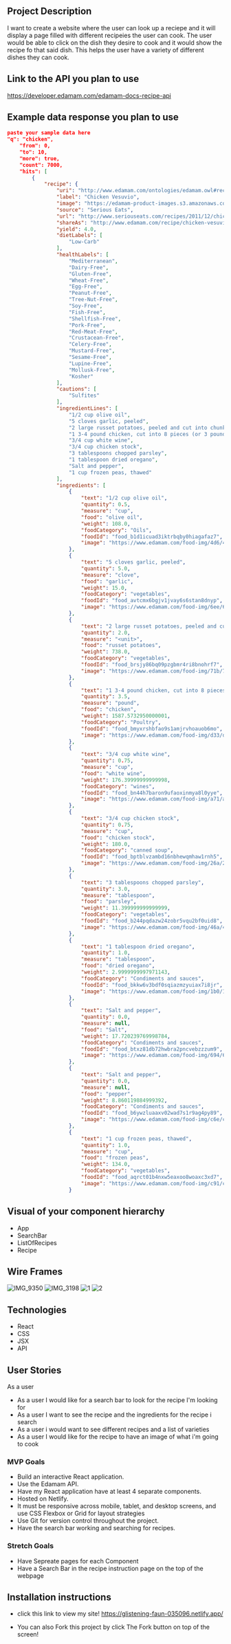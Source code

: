 ## Project Description
I want to create a website where the user can look up a reciepe and it will display a page filled with different recipeies the user can cook. The user would be able to click on the dish they desire to cook and it would show the recipe fo that said dish. This helps the user have a variety of different dishes they can cook.
## Link to the API you plan to use
https://developer.edamam.com/edamam-docs-recipe-api

## Example data response you plan to use
```json
paste your sample data here
"q": "chicken",
    "from": 0,
    "to": 10,
    "more": true,
    "count": 7000,
    "hits": [
        {
            "recipe": {
                "uri": "http://www.edamam.com/ontologies/edamam.owl#recipe_b79327d05b8e5b838ad6cfd9576b30b6",
                "label": "Chicken Vesuvio",
                "image": "https://edamam-product-images.s3.amazonaws.com/web-img/e42/e42f9119813e890af34c259785ae1cfb.jpg?X-Amz-Security-Token=IQoJb3JpZ2luX2VjENP%2F%2F%2F%2F%2F%2F%2F%2F%2F%2FwEaCXVzLWVhc3QtMSJHMEUCICacAYYCfF6qnmclYLBZyMIE6vK6WrncVTS5lETK%2Fe7gAiEAscJiHeAeafsv1WJkgdedSYKIvrIMvoIMeKss6bZvuzQq2wQI3P%2F%2F%2F%2F%2F%2F%2F%2F%2F%2FARAAGgwxODcwMTcxNTA5ODYiDG1xZsx9GvEf%2Bx0jEyqvBNEIUmxs%2FGV652KltgNuGepfI0vC0nTGRe2Btf%2Bzw8z4rW0twY1i6Ait5UZ0cy6U7zkQMeJLoeln1koAvMWQBGfeE2uo2%2BEm3dRNWtmqWKOpEyhpT9FXVcnnMxWYJyOrTAg9zpSS7DgM39k7M6bSv6K7%2Bc3SQPsl4fRRCVKWbM2Ny8yEYLrwhKfb9ezPb%2BlhV8ITCY%2FWv23MFtYUilC39Y35ZFuoKeJ3pzmixiAzBGpJWN39nCbLdLbvC68NadJhUmgigFlFfKea8fh%2BgbGh0nvFyfIBH8iX9j8%2FHY%2Fp0TAbbKVt1nR%2FzUb2eeOYRPrLMJD7R2I%2BvM%2FQAD6iCLzNJFKsB5RRLU3G95PzNYZGu%2FBnDNDTUf9bt%2FRZQH7ThzAgEOfwr1vu2NsZE0cCAmvNwf3%2FUJqPtgArnPhTTJ8vrTdPqrMR5S5ORrOLckupab5XOaAAvs69w4OrnbrZw6yJ%2F4pJ44n8Fbi%2BxP4EeK8NEzGNRphRiAVZLoRUQkldBrItv8PUkVazmOs%2FlTBFKiLprnWXri5nXZDmZ3dGC6GBLcduAiXM4OBqEnt%2Bm1zUn%2BBKjy3ZkANqc5WgqlFa04jeg6MyfvTkLMn%2BADAN%2F%2BJFdGVVe81zAD9nMxplk8IjqTLqXcZ524V3%2BCzLf93B18xwt1PWDxrNdaUi4hN6U%2F4xidtI%2BTVF6O15vc3FmiQvvusAxWNc2eT3WUvA4Y3glFpAsmG1hh8MoWDN8%2FuP52tSC2Yw65GzlQY6qQE2EaqT%2Fx48%2BRFw9qZb16XCJl2%2BhGTQS29H3t0oTiNuxQ2mUTp5RhabhrvW1NVeV5GuJXx6jm16A%2FBnUSNVgd3O8RWD5Fk7V6HxEo%2BDzUSWROhRJTTZp1CiMKH8%2FfKhDy4SCB0E%2FXdEFrzTFl7imlCyUYLMsVHpB6PNQXfBIfYowaHJ45YLTzhwkaYtqxk9RKvXxtIs1xFhf4wEiPOTb%2F9s1xC0T3ZMwijO&X-Amz-Algorithm=AWS4-HMAC-SHA256&X-Amz-Date=20220617T193239Z&X-Amz-SignedHeaders=host&X-Amz-Expires=3600&X-Amz-Credential=ASIASXCYXIIFKQMK35YS%2F20220617%2Fus-east-1%2Fs3%2Faws4_request&X-Amz-Signature=30d5f76fe678fa6f49521cd6263a4f6bf9c03872d3e3b45450278dc60b078e8d",
                "source": "Serious Eats",
                "url": "http://www.seriouseats.com/recipes/2011/12/chicken-vesuvio-recipe.html",
                "shareAs": "http://www.edamam.com/recipe/chicken-vesuvio-b79327d05b8e5b838ad6cfd9576b30b6/chicken",
                "yield": 4.0,
                "dietLabels": [
                    "Low-Carb"
                ],
                "healthLabels": [
                    "Mediterranean",
                    "Dairy-Free",
                    "Gluten-Free",
                    "Wheat-Free",
                    "Egg-Free",
                    "Peanut-Free",
                    "Tree-Nut-Free",
                    "Soy-Free",
                    "Fish-Free",
                    "Shellfish-Free",
                    "Pork-Free",
                    "Red-Meat-Free",
                    "Crustacean-Free",
                    "Celery-Free",
                    "Mustard-Free",
                    "Sesame-Free",
                    "Lupine-Free",
                    "Mollusk-Free",
                    "Kosher"
                ],
                "cautions": [
                    "Sulfites"
                ],
                "ingredientLines": [
                    "1/2 cup olive oil",
                    "5 cloves garlic, peeled",
                    "2 large russet potatoes, peeled and cut into chunks",
                    "1 3-4 pound chicken, cut into 8 pieces (or 3 pound chicken legs)",
                    "3/4 cup white wine",
                    "3/4 cup chicken stock",
                    "3 tablespoons chopped parsley",
                    "1 tablespoon dried oregano",
                    "Salt and pepper",
                    "1 cup frozen peas, thawed"
                ],
                "ingredients": [
                    {
                        "text": "1/2 cup olive oil",
                        "quantity": 0.5,
                        "measure": "cup",
                        "food": "olive oil",
                        "weight": 108.0,
                        "foodCategory": "Oils",
                        "foodId": "food_b1d1icuad3iktrbqby0hiagafaz7",
                        "image": "https://www.edamam.com/food-img/4d6/4d651eaa8a353647746290c7a9b29d84.jpg"
                    },
                    {
                        "text": "5 cloves garlic, peeled",
                        "quantity": 5.0,
                        "measure": "clove",
                        "food": "garlic",
                        "weight": 15.0,
                        "foodCategory": "vegetables",
                        "foodId": "food_avtcmx6bgjv1jvay6s6stan8dnyp",
                        "image": "https://www.edamam.com/food-img/6ee/6ee142951f48aaf94f4312409f8d133d.jpg"
                    },
                    {
                        "text": "2 large russet potatoes, peeled and cut into chunks",
                        "quantity": 2.0,
                        "measure": "<unit>",
                        "food": "russet potatoes",
                        "weight": 738.0,
                        "foodCategory": "vegetables",
                        "foodId": "food_brsjy86bq09pzgbmr4ri8bnohrf7",
                        "image": "https://www.edamam.com/food-img/71b/71b3756ecfd3d1efa075874377038b67.jpg"
                    },
                    {
                        "text": "1 3-4 pound chicken, cut into 8 pieces (or 3 pound chicken legs)",
                        "quantity": 3.5,
                        "measure": "pound",
                        "food": "chicken",
                        "weight": 1587.5732950000001,
                        "foodCategory": "Poultry",
                        "foodId": "food_bmyxrshbfao9s1amjrvhoauob6mo",
                        "image": "https://www.edamam.com/food-img/d33/d338229d774a743f7858f6764e095878.jpg"
                    },
                    {
                        "text": "3/4 cup white wine",
                        "quantity": 0.75,
                        "measure": "cup",
                        "food": "white wine",
                        "weight": 176.39999999999998,
                        "foodCategory": "wines",
                        "foodId": "food_bn44h7baron9ufaoxinmya8l0yye",
                        "image": "https://www.edamam.com/food-img/a71/a718cf3c52add522128929f1f324d2ab.jpg"
                    },
                    {
                        "text": "3/4 cup chicken stock",
                        "quantity": 0.75,
                        "measure": "cup",
                        "food": "chicken stock",
                        "weight": 180.0,
                        "foodCategory": "canned soup",
                        "foodId": "food_bptblvzambd16nbhewqmhaw1rnh5",
                        "image": "https://www.edamam.com/food-img/26a/26a10c4cb4e07bab54d8a687ef5ac7d8.jpg"
                    },
                    {
                        "text": "3 tablespoons chopped parsley",
                        "quantity": 3.0,
                        "measure": "tablespoon",
                        "food": "parsley",
                        "weight": 11.399999999999999,
                        "foodCategory": "vegetables",
                        "foodId": "food_b244pqdazw24zobr5vqu2bf0uid8",
                        "image": "https://www.edamam.com/food-img/46a/46a132e96626d7989b4d6ed8c91f4da0.jpg"
                    },
                    {
                        "text": "1 tablespoon dried oregano",
                        "quantity": 1.0,
                        "measure": "tablespoon",
                        "food": "dried oregano",
                        "weight": 2.9999999997971143,
                        "foodCategory": "Condiments and sauces",
                        "foodId": "food_bkkw6v3bdf0sqiazmzyuiax7i8jr",
                        "image": "https://www.edamam.com/food-img/1b0/1b0eaffb1c261606e0d82fed8e9747a7.jpg"
                    },
                    {
                        "text": "Salt and pepper",
                        "quantity": 0.0,
                        "measure": null,
                        "food": "Salt",
                        "weight": 17.720239769998784,
                        "foodCategory": "Condiments and sauces",
                        "foodId": "food_btxz81db72hwbra2pncvebzzzum9",
                        "image": "https://www.edamam.com/food-img/694/6943ea510918c6025795e8dc6e6eaaeb.jpg"
                    },
                    {
                        "text": "Salt and pepper",
                        "quantity": 0.0,
                        "measure": null,
                        "food": "pepper",
                        "weight": 8.860119884999392,
                        "foodCategory": "Condiments and sauces",
                        "foodId": "food_b6ywzluaaxv02wad7s1r9ag4py89",
                        "image": "https://www.edamam.com/food-img/c6e/c6e5c3bd8d3bc15175d9766971a4d1b2.jpg"
                    },
                    {
                        "text": "1 cup frozen peas, thawed",
                        "quantity": 1.0,
                        "measure": "cup",
                        "food": "frozen peas",
                        "weight": 134.0,
                        "foodCategory": "vegetables",
                        "foodId": "food_aqrct01b4nxw5eaxoo8woaxc3xd7",
                        "image": "https://www.edamam.com/food-img/c91/c9130a361d5c5b279bf48c69e2466ec2.jpg"
                    }
```

## Visual of your component hierarchy
- App
- SearchBar
- ListOfRecipes
- Recipe


## Wire Frames
![IMG_9350](https://user-images.githubusercontent.com/91204720/174143548-50b6bf1d-f82a-44d7-adcc-ae155b8db10d.jpeg)
![IMG_3198](https://user-images.githubusercontent.com/91204720/174143666-58891ca6-59ce-48f7-bd8d-e5afe1f78d79.jpeg)
![1](https://user-images.githubusercontent.com/91204720/174143691-9a76ef87-1ab9-40aa-91be-5af39c9caa33.png)
![2](https://user-images.githubusercontent.com/91204720/174143711-93f28cda-1c2a-4bd7-8132-0d88ab9c4dbd.png)
## Technologies
- React
- CSS
- JSX
- API

## User Stories
As a user
- As a user I would like for a search bar to look for the recipe I'm looking for
- As a user I want to see the recipe and the ingredients for the recipe i search
- As a user i would want to see different recipes and a list of varieties
- As a user I would like for the recipe to have an image of what i'm going to cook

### MVP Goals
- Build an interactive React application.
- Use the Edamam API.
- Have my React application have at least 4 separate components.
- Hosted on Netlify.
- It must be responsive across mobile, tablet, and desktop screens, and use CSS Flexbox or Grid for layout strategies
- Use Git for version control throughout the project.
- Have the search bar working and searching for recipes.


### Stretch Goals
- Have Sepreate pages for each Component
- Have a Search Bar in the recipe instruction page on the top of the webpage

## Installation instructions

- click this link to view my site! https://glistening-faun-035096.netlify.app/

- You can also Fork this project by click The Fork button on top of the screen!
